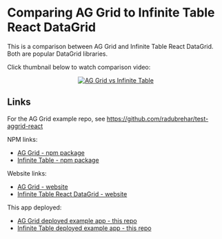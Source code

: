 # Comparing AG Grid to Infinite Table React DataGrid

This is a comparison between AG Grid and Infinite Table React DataGrid. Both are popular DataGrid libraries.

Click thumbnail below to watch comparison video:

<div align="center">

[![AG Grid vs Infinite Table](https://img.youtube.com/vi/3FZG6Eia27Y/0.jpg)](https://www.youtube.com/watch?v=3FZG6Eia27Y)

</div>

## Links

For the AG Grid example repo, see https://github.com/radubrehar/test-aggrid-react

NPM links:

- [AG Grid - npm package](https://www.npmjs.com/package/ag-grid-enterprise)
- [Infinite Table - npm package](https://www.npmjs.com/package/@infinite-table/infinite-react)

Website links:
- [AG Grid - website](https://www.ag-grid.com/)
- [Infinite Table React DataGrid - website](https://infinite-table.com/)

This app deployed:
- [AG Grid deployed example app - this repo](https://perf-aggrid-react.netlify.app/)
- [Infinite Table deployed example app - this repo](https://perf-infinite-table.netlify.app/)